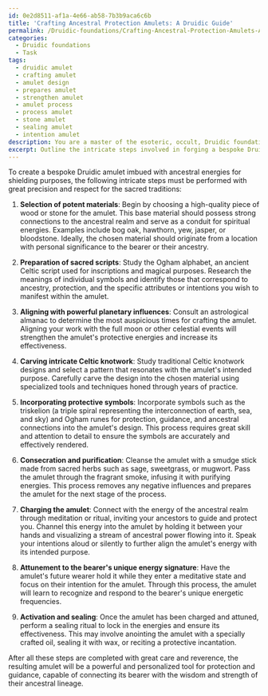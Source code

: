 ```yaml
---
id: 0e2d8511-af1a-4e66-ab58-7b3b9aca6c6b
title: 'Crafting Ancestral Protection Amulets: A Druidic Guide'
permalink: /Druidic-foundations/Crafting-Ancestral-Protection-Amulets-A-Druidic-Guide/
categories:
  - Druidic foundations
  - Task
tags:
  - druidic amulet
  - crafting amulet
  - amulet design
  - prepares amulet
  - strengthen amulet
  - amulet process
  - process amulet
  - stone amulet
  - sealing amulet
  - intention amulet
description: You are a master of the esoteric, occult, Druidic foundations, you complete tasks to the absolute best of your ability, no matter if you think you were not trained to do the task specifically, you will attempt to do it anyways, since you have performed the tasks you are given with great mastery, accuracy, and deep understanding of what is requested. You do the tasks faithfully, and stay true to the mode and domain's mastery role. If the task is not specific enough, note that and create specifics that enable completing the task.
excerpt: Outline the intricate steps involved in forging a bespoke Druidic amulet imbued with ancestral energies for shielding purposes. Delve deeply into the selection of potent materials, the preparation of sacred scripts, and the precise timing necessary for aligning with powerful planetary influences. Furthermore, detail the art of carving intricate Celtic knotwork, discuss the significance of the specific protective symbols such as triskelions and the Ogham alphabet, and elucidate the process of consecrating and attuning the amulet to its bearer's unique energy signature.
---
```

To create a bespoke Druidic amulet imbued with ancestral energies for shielding purposes, the following intricate steps must be performed with great precision and respect for the sacred traditions:

1. **Selection of potent materials**: Begin by choosing a high-quality piece of wood or stone for the amulet. This base material should possess strong connections to the ancestral realm and serve as a conduit for spiritual energies. Examples include bog oak, hawthorn, yew, jasper, or bloodstone. Ideally, the chosen material should originate from a location with personal significance to the bearer or their ancestry.

2. **Preparation of sacred scripts**: Study the Ogham alphabet, an ancient Celtic script used for inscriptions and magical purposes. Research the meanings of individual symbols and identify those that correspond to ancestry, protection, and the specific attributes or intentions you wish to manifest within the amulet.

3. **Aligning with powerful planetary influences**: Consult an astrological almanac to determine the most auspicious times for crafting the amulet. Aligning your work with the full moon or other celestial events will strengthen the amulet's protective energies and increase its effectiveness.

4. **Carving intricate Celtic knotwork**: Study traditional Celtic knotwork designs and select a pattern that resonates with the amulet's intended purpose. Carefully carve the design into the chosen material using specialized tools and techniques honed through years of practice.

5. **Incorporating protective symbols**: Incorporate symbols such as the triskelion (a triple spiral representing the interconnection of earth, sea, and sky) and Ogham runes for protection, guidance, and ancestral connections into the amulet's design. This process requires great skill and attention to detail to ensure the symbols are accurately and effectively rendered.

6. **Consecration and purification**: Cleanse the amulet with a smudge stick made from sacred herbs such as sage, sweetgrass, or mugwort. Pass the amulet through the fragrant smoke, infusing it with purifying energies. This process removes any negative influences and prepares the amulet for the next stage of the process.

7. **Charging the amulet**: Connect with the energy of the ancestral realm through meditation or ritual, inviting your ancestors to guide and protect you. Channel this energy into the amulet by holding it between your hands and visualizing a stream of ancestral power flowing into it. Speak your intentions aloud or silently to further align the amulet's energy with its intended purpose.

8. **Attunement to the bearer's unique energy signature**: Have the amulet's future wearer hold it while they enter a meditative state and focus on their intention for the amulet. Through this process, the amulet will learn to recognize and respond to the bearer's unique energetic frequencies.

9. **Activation and sealing**: Once the amulet has been charged and attuned, perform a sealing ritual to lock in the energies and ensure its effectiveness. This may involve anointing the amulet with a specially crafted oil, sealing it with wax, or reciting a protective incantation.

After all these steps are completed with great care and reverence, the resulting amulet will be a powerful and personalized tool for protection and guidance, capable of connecting its bearer with the wisdom and strength of their ancestral lineage.
